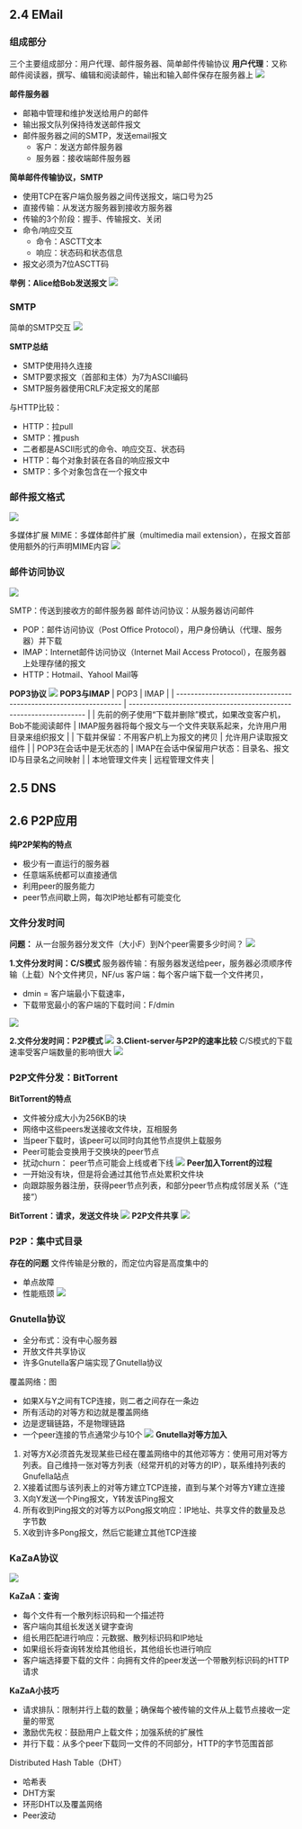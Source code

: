 
## 2.4 EMail
### 组成部分
三个主要组成部分：用户代理、邮件服务器、简单邮件传输协议
**用户代理**：又称邮件阅读器，撰写、编辑和阅读邮件，输出和输入邮件保存在服务器上
![](https://ypic.oss-cn-hangzhou.aliyuncs.com/202212261328897.png)

**邮件服务器**
- 邮箱中管理和维护发送给用户的邮件
- 输出报文队列保持待发送邮件报文
- 邮件服务器之间的SMTP，发送email报文
	- 客户：发送方邮件服务器
	- 服务器：接收端邮件服务器

**简单邮件传输协议，SMTP**
- 使用TCP在客户端负服务器之间传送报文，端口号为25
- 直接传输：从发送方服务器到接收方服务器
- 传输的3个阶段：握手、传输报文、关闭
- 命令/响应交互
	- 命令：ASCTT文本
	- 响应：状态码和状态信息
- 报文必须为7位ASCTT码

**举例：Alice给Bob发送报文**
![](https://ypic.oss-cn-hangzhou.aliyuncs.com/202212261343789.png)
### SMTP
简单的SMTP交互
![](https://ypic.oss-cn-hangzhou.aliyuncs.com/202212261344641.png)

**SMTP总结**
- SMTP使用持久连接
- SMTP要求报文（首部和主体）为7为ASCII编码
- SMTP服务器使用CRLF决定报文的尾部

与HTTP比较：
- HTTP：拉pull
- SMTP：推push
- 二者都是ASCII形式的命令、响应交互、状态码
- HTTP：每个对象封装在各自的响应报文中
- SMTP：多个对象包含在一个报文中

### 邮件报文格式
![](https://ypic.oss-cn-hangzhou.aliyuncs.com/202212261358726.png)

多媒体扩展
MIME：多媒体邮件扩展（multimedia mail extension），在报文首部使用额外的行声明MIME内容
![](https://ypic.oss-cn-hangzhou.aliyuncs.com/202212261353326.png)


### 邮件访问协议
![](https://ypic.oss-cn-hangzhou.aliyuncs.com/202212261354953.png)

SMTP：传送到接收方的邮件服务器
邮件访问协议：从服务器访问邮件
- POP：邮件访问协议（Post Office Protocol），用户身份确认（代理、服务器）并下载
- IMAP：Internet邮件访问协议（Internet Mail Access Protocol），在服务器上处理存储的报文
- HTTP：Hotmail、Yahool Mail等

**POP3协议**
![](https://ypic.oss-cn-hangzhou.aliyuncs.com/202212261357613.png)
**POP3与IMAP**
| POP3                                                            | IMAP                                                               |
| --------------------------------------------------------------- | ------------------------------------------------------------------ |
| 先前的例子使用“下载并删除”模式，如果改变客户机，Bob不能阅读邮件 | IMAP服务器将每个报文与一个文件夹联系起来，允许用户用目录来组织报文 |
| 下载并保留：不用客户机上为报文的拷贝                            | 允许用户读取报文组件                                               |
| POP3在会话中是无状态的                                          | IMAP在会话中保留用户状态：目录名、报文ID与目录名之间映射           |
| 本地管理文件夹                                                  | 远程管理文件夹                                                                   |

## 2.5 DNS



## 2.6 P2P应用
**纯P2P架构的特点**
- 极少有一直运行的服务器
- 任意端系统都可以直接通信
- 利用peer的服务能力
- peer节点间歇上网，每次IP地址都有可能变化

### 文件分发时间
**问题：** 从一台服务器分发文件（大小F）到N个peer需要多少时间？
![](https://ypic.oss-cn-hangzhou.aliyuncs.com/202212271101602.png)

**1.文件分发时间：C/S模式**
服务器传输：有服务器发送给peer，服务器必须顺序传输（上载）N个文件拷贝，NF/us
客户端：每个客户端下载一个文件拷贝，
- dmin = 客户端最小下载速率，
- 下载带宽最小的客户端的下载时间：F/dmin

![](https://ypic.oss-cn-hangzhou.aliyuncs.com/202212271105693.png)

**2.文件分发时间：P2P模式**
![](https://ypic.oss-cn-hangzhou.aliyuncs.com/202212271106157.png)
**3.Client-server与P2P的速率比较**
C/S模式的下载速率受客户端数量的影响很大
![](https://ypic.oss-cn-hangzhou.aliyuncs.com/202212271106909.png)
### P2P文件分发：BitTorrent
**BitTorrent的特点**
- 文件被分成大小为256KB的块
- 网络中这些peers发送接收文件块，互相服务
- 当peer下载时，该peer可以同时向其他节点提供上载服务
- Peer可能会变换用于交换块的peer节点
- 扰动churn： peer节点可能会上线或者下线
![](https://ypic.oss-cn-hangzhou.aliyuncs.com/202212271109733.png)
**Peer加入Torrent的过程**
- 一开始没有块，但是将会通过其他节点处累积文件块
- 向跟踪服务器注册，获得peer节点列表，和部分peer节点构成邻居关系（“连接“）

**BitTorrent：请求，发送文件块**
![](https://ypic.oss-cn-hangzhou.aliyuncs.com/202212271115186.png)
**P2P文件共享**
![](https://ypic.oss-cn-hangzhou.aliyuncs.com/202212271116716.png)

### P2P：集中式目录
**存在的问题**
文件传输是分散的，而定位内容是高度集中的
- 单点故障
- 性能瓶颈
![](https://ypic.oss-cn-hangzhou.aliyuncs.com/202212271137787.png)
### Gnutella协议
- 全分布式：没有中心服务器
- 开放文件共享协议
- 许多Gnutella客户端实现了Gnutella协议

覆盖网络：图
- 如果X与Y之间有TCP连接，则二者之间存在一条边
- 所有活动的对等方和边就是覆盖网络
- 边是逻辑链路，不是物理链路
- 一个peer连接的节点通常少与10个
![](https://ypic.oss-cn-hangzhou.aliyuncs.com/202212271142904.png)
**Gnutella对等方加入**
1. 对等方X必须首先发现某些已经在覆盖网络中的其他邓等方：使用可用对等方列表。自己维持一张对等方列表（经常开机的对等方的IP），联系维持列表的Gnufella站点
2. X接着试图与该列表上的对等方建立TCP连接，直到与某个对等方Y建立连接
3. X向Y发送一个Ping报文，Y转发该Ping报文
4. 所有收到Ping报文的对等方以Pong报文响应：IP地址、共享文件的数量及总字节数
5. X收到许多Pong报文，然后它能建立其他TCP连接

### KaZaA协议
![](https://ypic.oss-cn-hangzhou.aliyuncs.com/202212271144523.png)

**KaZaA：查询**
- 每个文件有一个散列标识码和一个描述符
- 客户端向其组长发送关键字查询
- 组长用匹配进行响应：元数据、散列标识码和IP地址
- 如果组长将查询转发给其他组长，其他组长也进行响应
- 客户端选择要下载的文件：向拥有文件的peer发送一个带散列标识码的HTTP请求

**KaZaA小技巧**
- 请求排队：限制并行上载的数量；确保每个被传输的文件从上载节点接收一定量的带宽
- 激励优先权：鼓励用户上载文件；加强系统的扩展性
- 并行下载：从多个peer下载同一文件的不同部分，HTTP的字节范围首部

Distributed Hash Table（DHT）
- 哈希表
- DHT方案
- 环形DHT以及覆盖网络
- Peer波动

